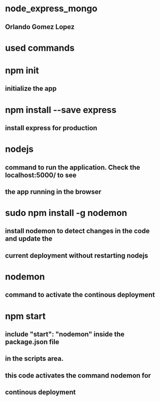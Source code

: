 # node_express_mongo

## Orlando Gomez Lopez

# used commands

# npm init

## initialize the app

# npm install --save express

## install express for production

# nodejs <appname>

## command to run the application. Check the localhost:5000/ to see

## the app running in the browser

# sudo npm install -g nodemon

## install nodemon to detect changes in the code and update the 

## current deployment without restarting nodejs <appname>

# nodemon

## command to activate the continous deployment

# npm start

## include "start": "nodemon" inside the package.json file

## in the scripts area.

## this code activates the command nodemon for 

## continous deployment